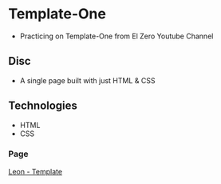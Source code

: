 # Template-One 
- Practicing on Template-One from El Zero Youtube Channel 

## Disc
- A single page built with just HTML & CSS

## Technologies
- HTML
- CSS

### Page
[Leon - Template](https://mina-atallah.github.io/template-one/)
